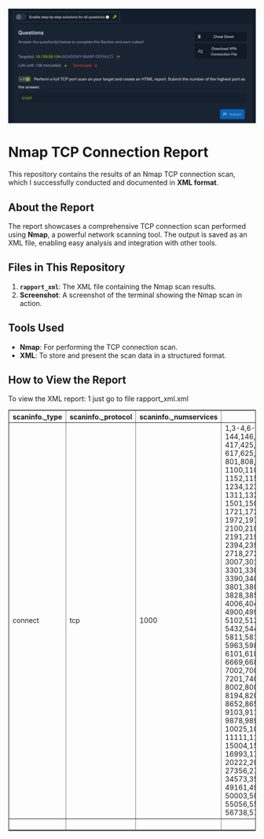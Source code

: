 ![image alt](https://github.com/ACH4Q/Penetrating-testing-path/blob/main/Enumeration_Network_Nmap/Screenshot%20from%202024-12-11%2023-01-23.png?raw=true)
# Nmap TCP Connection Report

This repository contains the results of an Nmap TCP connection scan, which I successfully conducted and documented in **XML format**.

## About the Report
The report showcases a comprehensive TCP connection scan performed using **Nmap**, a powerful network scanning tool. The output is saved as an XML file, enabling easy analysis and integration with other tools.

## Files in This Repository
1. **`rapport_xml`**: The XML file containing the Nmap scan results.
2. **Screenshot**: A screenshot of the terminal showing the Nmap scan in action.

## Tools Used
- **Nmap**: For performing the TCP connection scan.
- **XML**: To store and present the scan data in a structured format.

## How to View the Report
To view the XML report:
1 just go to file rapport_xml.xml
<!DOCTYPE html>
<html>
	<head>
		<meta charset='UTF-8'>
		</head>
		<body>
			<table border=1>
				<thead>
					<tr>
						<th>scaninfo._type</th>
						<th>scaninfo._protocol</th>
						<th>scaninfo._numservices</th>
						<th>scaninfo._services</th>
						<th>verbose._level</th>
						<th>debugging._level</th>
						<th>hosthint.status._state</th>
						<th>hosthint.status._reason</th>
						<th>hosthint.status._reason_ttl</th>
						<th>hosthint.address._addr</th>
						<th>hosthint.address._addrtype</th>
						<th>hosthint.hostnames</th>
						<th>host.status._state</th>
						<th>host.status._reason</th>
						<th>host.status._reason_ttl</th>
						<th>host.address._addr</th>
						<th>host.address._addrtype</th>
						<th>host.hostnames</th>
						<th>host.ports.extraports.extrareasons._reason</th>
						<th>host.ports.extraports.extrareasons._count</th>
						<th>host.ports.extraports.extrareasons._proto</th>
						<th>host.ports.extraports.extrareasons._ports</th>
						<th>host.ports.extraports._state</th>
						<th>host.ports.extraports._count</th>
						<th>host.ports.port.0.state._state</th>
						<th>host.ports.port.0.state._reason</th>
						<th>host.ports.port.0.state._reason_ttl</th>
						<th>host.ports.port.0.service._name</th>
						<th>host.ports.port.0.service._method</th>
						<th>host.ports.port.0.service._conf</th>
						<th>host.ports.port.0._protocol</th>
						<th>host.ports.port.0._portid</th>
						<th>host.ports.port.1.state._state</th>
						<th>host.ports.port.1.state._reason</th>
						<th>host.ports.port.1.state._reason_ttl</th>
						<th>host.ports.port.1.service._name</th>
						<th>host.ports.port.1.service._method</th>
						<th>host.ports.port.1.service._conf</th>
						<th>host.ports.port.1._protocol</th>
						<th>host.ports.port.1._portid</th>
						<th>host.ports.port.2.state._state</th>
						<th>host.ports.port.2.state._reason</th>
						<th>host.ports.port.2.state._reason_ttl</th>
						<th>host.ports.port.2.service._name</th>
						<th>host.ports.port.2.service._method</th>
						<th>host.ports.port.2.service._conf</th>
						<th>host.ports.port.2._protocol</th>
						<th>host.ports.port.2._portid</th>
						<th>host.ports.port.3.state._state</th>
						<th>host.ports.port.3.state._reason</th>
						<th>host.ports.port.3.state._reason_ttl</th>
						<th>host.ports.port.3.service._name</th>
						<th>host.ports.port.3.service._method</th>
						<th>host.ports.port.3.service._conf</th>
						<th>host.ports.port.3._protocol</th>
						<th>host.ports.port.3._portid</th>
						<th>host.ports.port.4.state._state</th>
						<th>host.ports.port.4.state._reason</th>
						<th>host.ports.port.4.state._reason_ttl</th>
						<th>host.ports.port.4.service._name</th>
						<th>host.ports.port.4.service._method</th>
						<th>host.ports.port.4.service._conf</th>
						<th>host.ports.port.4._protocol</th>
						<th>host.ports.port.4._portid</th>
						<th>host.ports.port.5.state._state</th>
						<th>host.ports.port.5.state._reason</th>
						<th>host.ports.port.5.state._reason_ttl</th>
						<th>host.ports.port.5.service._name</th>
						<th>host.ports.port.5.service._method</th>
						<th>host.ports.port.5.service._conf</th>
						<th>host.ports.port.5._protocol</th>
						<th>host.ports.port.5._portid</th>
						<th>host.ports.port.6.state._state</th>
						<th>host.ports.port.6.state._reason</th>
						<th>host.ports.port.6.state._reason_ttl</th>
						<th>host.ports.port.6.service._name</th>
						<th>host.ports.port.6.service._method</th>
						<th>host.ports.port.6.service._conf</th>
						<th>host.ports.port.6._protocol</th>
						<th>host.ports.port.6._portid</th>
						<th>host.times._srtt</th>
						<th>host.times._rttvar</th>
						<th>host.times._to</th>
						<th>host._starttime</th>
						<th>host._endtime</th>
						<th>runstats.finished._time</th>
						<th>runstats.finished._timestr</th>
						<th>runstats.finished._summary</th>
						<th>runstats.finished._elapsed</th>
						<th>runstats.finished._exit</th>
						<th>runstats.hosts._up</th>
						<th>runstats.hosts._down</th>
						<th>runstats.hosts._total</th>
						<th>_scanner</th>
						<th>_args</th>
						<th>_start</th>
						<th>_startstr</th>
						<th>_version</th>
						<th>_xmloutputversion</th>
					</tr>
				</thead>
				<tbody>
					<tr>
						<td>connect</td>
						<td>tcp</td>
						<td>1000</td>
						<td>1,3-4,6-7,9,13,17,19-26,30,32-33,37,42-43,49,53,70,79-85,88-90,99-100,106,109-111,113,119,125,135,139,143-144,146,161,163,179,199,211-212,222,254-256,259,264,280,301,306,311,340,366,389,406-407,416-417,425,427,443-445,458,464-465,481,497,500,512-515,524,541,543-545,548,554-555,563,587,593,616-617,625,631,636,646,648,666-668,683,687,691,700,705,711,714,720,722,726,749,765,777,783,787,800-801,808,843,873,880,888,898,900-903,911-912,981,987,990,992-993,995,999-1002,1007,1009-1011,1021-1100,1102,1104-1108,1110-1114,1117,1119,1121-1124,1126,1130-1132,1137-1138,1141,1145,1147-1149,1151-1152,1154,1163-1166,1169,1174-1175,1183,1185-1187,1192,1198-1199,1201,1213,1216-1218,1233-1234,1236,1244,1247-1248,1259,1271-1272,1277,1287,1296,1300-1301,1309-1311,1322,1328,1334,1352,1417,1433-1434,1443,1455,1461,1494,1500-1501,1503,1521,1524,1533,1556,1580,1583,1594,1600,1641,1658,1666,1687-1688,1700,1717-1721,1723,1755,1761,1782-1783,1801,1805,1812,1839-1840,1862-1864,1875,1900,1914,1935,1947,1971-1972,1974,1984,1998-2010,2013,2020-2022,2030,2033-2035,2038,2040-2043,2045-2049,2065,2068,2099-2100,2103,2105-2107,2111,2119,2121,2126,2135,2144,2160-2161,2170,2179,2190-2191,2196,2200,2222,2251,2260,2288,2301,2323,2366,2381-2383,2393-2394,2399,2401,2492,2500,2522,2525,2557,2601-2602,2604-2605,2607-2608,2638,2701-2702,2710,2717-2718,2725,2800,2809,2811,2869,2875,2909-2910,2920,2967-2968,2998,3000-3001,3003,3005-3007,3011,3013,3017,3030-3031,3052,3071,3077,3128,3168,3211,3221,3260-3261,3268-3269,3283,3300-3301,3306,3322-3325,3333,3351,3367,3369-3372,3389-3390,3404,3476,3493,3517,3527,3546,3551,3580,3659,3689-3690,3703,3737,3766,3784,3800-3801,3809,3814,3826-3828,3851,3869,3871,3878,3880,3889,3905,3914,3918,3920,3945,3971,3986,3995,3998,4000-4006,4045,4111,4125-4126,4129,4224,4242,4279,4321,4343,4443-4446,4449,4550,4567,4662,4848,4899-4900,4998,5000-5004,5009,5030,5033,5050-5051,5054,5060-5061,5080,5087,5100-5102,5120,5190,5200,5214,5221-5222,5225-5226,5269,5280,5298,5357,5405,5414,5431-5432,5440,5500,5510,5544,5550,5555,5560,5566,5631,5633,5666,5678-5679,5718,5730,5800-5802,5810-5811,5815,5822,5825,5850,5859,5862,5877,5900-5904,5906-5907,5910-5911,5915,5922,5925,5950,5952,5959-5963,5987-5989,5998-6007,6009,6025,6059,6100-6101,6106,6112,6123,6129,6156,6346,6389,6502,6510,6543,6547,6565-6567,6580,6646,6666-6669,6689,6692,6699,6779,6788-6789,6792,6839,6881,6901,6969,7000-7002,7004,7007,7019,7025,7070,7100,7103,7106,7200-7201,7402,7435,7443,7496,7512,7625,7627,7676,7741,7777-7778,7800,7911,7920-7921,7937-7938,7999-8002,8007-8011,8021-8022,8031,8042,8045,8080-8090,8093,8099-8100,8180-8181,8192-8194,8200,8222,8254,8290-8292,8300,8333,8383,8400,8402,8443,8500,8600,8649,8651-8652,8654,8701,8800,8873,8888,8899,8994,9000-9003,9009-9011,9040,9050,9071,9080-9081,9090-9091,9099-9103,9110-9111,9200,9207,9220,9290,9415,9418,9485,9500,9502-9503,9535,9575,9593-9595,9618,9666,9876-9878,9898,9900,9917,9929,9943-9944,9968,9998-10004,10009-10010,10012,10024-10025,10082,10180,10215,10243,10566,10616-10617,10621,10626,10628-10629,10778,11110-11111,11967,12000,12174,12265,12345,13456,13722,13782-13783,14000,14238,14441-14442,15000,15002-15004,15660,15742,16000-16001,16012,16016,16018,16080,16113,16992-16993,17877,17988,18040,18101,18988,19101,19283,19315,19350,19780,19801,19842,20000,20005,20031,20221-20222,20828,21571,22939,23502,24444,24800,25734-25735,26214,27000,27352-27353,27355-27356,27715,28201,30000,30718,30951,31038,31337,32768-32785,33354,33899,34571-34573,35500,38292,40193,40911,41511,42510,44176,44442-44443,44501,45100,48080,49152-49161,49163,49165,49167,49175-49176,49400,49999-50003,50006,50300,50389,50500,50636,50800,51103,51493,52673,52822,52848,52869,54045,54328,55055-55056,55555,55600,56737-56738,57294,57797,58080,60020,60443,61532,61900,62078,63331,64623,64680,65000,65129,65389</td>
						<td>0</td>
						<td>0</td>
						<td>up</td>
						<td>unknown-response</td>
						<td>0</td>
						<td>10.129.59.104</td>
						<td>ipv4</td>
						<td></td>
						<td>up</td>
						<td>reset</td>
						<td>63</td>
						<td>10.129.59.104</td>
						<td>ipv4</td>
						<td></td>
						<td>conn-refused</td>
						<td>993</td>
						<td>tcp</td>
						<td>1,3-4,6-7,9,13,17,19-21,23-26,30,32-33,37,42-43,49,53,70,79,81-85,88-90,99-100,106,109,111,113,119,125,135,144,146,161,163,179,199,211-212,222,254-256,259,264,280,301,306,311,340,366,389,406-407,416-417,425,427,443-444,458,464-465,481,497,500,512-515,524,541,543-545,548,554-555,563,587,593,616-617,625,631,636,646,648,666-668,683,687,691,700,705,711,714,720,722,726,749,765,777,783,787,800-801,808,843,873,880,888,898,900-903,911-912,981,987,990,992-993,995,999-1002,1007,1009-1011,1021-1100,1102,1104-1108,1110-1114,1117,1119,1121-1124,1126,1130-1132,1137-1138,1141,1145,1147-1149,1151-1152,1154,1163-1166,1169,1174-1175,1183,1185-1187,1192,1198-1199,1201,1213,1216-1218,1233-1234,1236,1244,1247-1248,1259,1271-1272,1277,1287,1296,1300-1301,1309-1311,1322,1328,1334,1352,1417,1433-1434,1443,1455,1461,1494,1500-1501,1503,1521,1524,1533,1556,1580,1583,1594,1600,1641,1658,1666,1687-1688,1700,1717-1721,1723,1755,1761,1782-1783,1801,1805,1812,1839-1840,1862-1864,1875,1900,1914,1935,1947,1971-1972,1974,1984,1998-2010,2013,2020-2022,2030,2033-2035,2038,2040-2043,2045-2049,2065,2068,2099-2100,2103,2105-2107,2111,2119,2121,2126,2135,2144,2160-2161,2170,2179,2190-2191,2196,2200,2222,2251,2260,2288,2301,2323,2366,2381-2383,2393-2394,2399,2401,2492,2500,2522,2525,2557,2601-2602,2604-2605,2607-2608,2638,2701-2702,2710,2717-2718,2725,2800,2809,2811,2869,2875,2909-2910,2920,2967-2968,2998,3000-3001,3003,3005-3007,3011,3013,3017,3030-3031,3052,3071,3077,3128,3168,3211,3221,3260-3261,3268-3269,3283,3300-3301,3306,3322-3325,3333,3351,3367,3369-3372,3389-3390,3404,3476,3493,3517,3527,3546,3551,3580,3659,3689-3690,3703,3737,3766,3784,3800-3801,3809,3814,3826-3828,3851,3869,3871,3878,3880,3889,3905,3914,3918,3920,3945,3971,3986,3995,3998,4000-4006,4045,4111,4125-4126,4129,4224,4242,4279,4321,4343,4443-4446,4449,4550,4567,4662,4848,4899-4900,4998,5000-5004,5009,5030,5033,5050-5051,5054,5060-5061,5080,5087,5100-5102,5120,5190,5200,5214,5221-5222,5225-5226,5269,5280,5298,5357,5405,5414,5431-5432,5440,5500,5510,5544,5550,5555,5560,5566,5631,5633,5666,5678-5679,5718,5730,5800-5802,5810-5811,5815,5822,5825,5850,5859,5862,5877,5900-5904,5906-5907,5910-5911,5915,5922,5925,5950,5952,5959-5963,5987-5989,5998-6007,6009,6025,6059,6100-6101,6106,6112,6123,6129,6156,6346,6389,6502,6510,6543,6547,6565-6567,6580,6646,6666-6669,6689,6692,6699,6779,6788-6789,6792,6839,6881,6901,6969,7000-7002,7004,7007,7019,7025,7070,7100,7103,7106,7200-7201,7402,7435,7443,7496,7512,7625,7627,7676,7741,7777-7778,7800,7911,7920-7921,7937-7938,7999-8002,8007-8011,8021-8022,8031,8042,8045,8080-8090,8093,8099-8100,8180-8181,8192-8194,8200,8222,8254,8290-8292,8300,8333,8383,8400,8402,8443,8500,8600,8649,8651-8652,8654,8701,8800,8873,8888,8899,8994,9000-9003,9009-9011,9040,9050,9071,9080-9081,9090-9091,9099-9103,9110-9111,9200,9207,9220,9290,9415,9418,9485,9500,9502-9503,9535,9575,9593-9595,9618,9666,9876-9878,9898,9900,9917,9929,9943-9944,9968,9998-10004,10009-10010,10012,10024-10025,10082,10180,10215,10243,10566,10616-10617,10621,10626,10628-10629,10778,11110-11111,11967,12000,12174,12265,12345,13456,13722,13782-13783,14000,14238,14441-14442,15000,15002-15004,15660,15742,16000-16001,16012,16016,16018,16080,16113,16992-16993,17877,17988,18040,18101,18988,19101,19283,19315,19350,19780,19801,19842,20000,20005,20031,20221-20222,20828,21571,22939,23502,24444,24800,25734-25735,26214,27000,27352-27353,27355-27356,27715,28201,30000,30718,30951,31038,32768-32785,33354,33899,34571-34573,35500,38292,40193,40911,41511,42510,44176,44442-44443,44501,45100,48080,49152-49161,49163,49165,49167,49175-49176,49400,49999-50003,50006,50300,50389,50500,50636,50800,51103,51493,52673,52822,52848,52869,54045,54328,55055-55056,55555,55600,56737-56738,57294,57797,58080,60020,60443,61532,61900,62078,63331,64623,64680,65000,65129,65389</td>
						<td>closed</td>
						<td>993</td>
						<td>open</td>
						<td>syn-ack</td>
						<td>0</td>
						<td>ssh</td>
						<td>table</td>
						<td>3</td>
						<td>tcp</td>
						<td>22</td>
						<td>open</td>
						<td>syn-ack</td>
						<td>0</td>
						<td>http</td>
						<td>table</td>
						<td>3</td>
						<td>tcp</td>
						<td>80</td>
						<td>open</td>
						<td>syn-ack</td>
						<td>0</td>
						<td>pop3</td>
						<td>table</td>
						<td>3</td>
						<td>tcp</td>
						<td>110</td>
						<td>open</td>
						<td>syn-ack</td>
						<td>0</td>
						<td>netbios-ssn</td>
						<td>table</td>
						<td>3</td>
						<td>tcp</td>
						<td>139</td>
						<td>open</td>
						<td>syn-ack</td>
						<td>0</td>
						<td>imap</td>
						<td>table</td>
						<td>3</td>
						<td>tcp</td>
						<td>143</td>
						<td>open</td>
						<td>syn-ack</td>
						<td>0</td>
						<td>microsoft-ds</td>
						<td>table</td>
						<td>3</td>
						<td>tcp</td>
						<td>445</td>
						<td>open</td>
						<td>syn-ack</td>
						<td>0</td>
						<td>Elite</td>
						<td>table</td>
						<td>3</td>
						<td>tcp</td>
						<td>31337</td>
						<td>89058</td>
						<td>586</td>
						<td>100000</td>
						<td>1733955119</td>
						<td>1733955121</td>
						<td>1733955121</td>
						<td>Wed Dec 11 16:12:01 2024</td>
						<td>Nmap done at Wed Dec 11 16:12:01 2024; 1 IP address (1 host up) scanned in 1.53 seconds</td>
						<td>1.53</td>
						<td>success</td>
						<td>1</td>
						<td>0</td>
						<td>1</td>
						<td>nmap</td>
						<td>nmap -sT -oX tester 10.129.59.104</td>
						<td>1733955119</td>
						<td>Wed Dec 11 16:11:59 2024</td>
						<td>7.94SVN</td>
						<td>1.05</td>
					</tr>
					<tr>
						<td></td>
						<td>&nbsp</td>
						<td>&nbsp</td>
						<td>&nbsp</td>
						<td>&nbsp</td>
						<td>&nbsp</td>
						<td>&nbsp</td>
						<td>&nbsp</td>
						<td>&nbsp</td>
						<td>&nbsp</td>
						<td>&nbsp</td>
						<td>&nbsp</td>
						<td>&nbsp</td>
						<td>&nbsp</td>
						<td>&nbsp</td>
						<td>&nbsp</td>
						<td>&nbsp</td>
						<td>&nbsp</td>
						<td>&nbsp</td>
						<td>&nbsp</td>
						<td>&nbsp</td>
						<td>&nbsp</td>
						<td>&nbsp</td>
						<td>&nbsp</td>
						<td>&nbsp</td>
						<td>&nbsp</td>
						<td>&nbsp</td>
						<td>&nbsp</td>
						<td>&nbsp</td>
						<td>&nbsp</td>
						<td>&nbsp</td>
						<td>&nbsp</td>
						<td>&nbsp</td>
						<td>&nbsp</td>
						<td>&nbsp</td>
						<td>&nbsp</td>
						<td>&nbsp</td>
						<td>&nbsp</td>
						<td>&nbsp</td>
						<td>&nbsp</td>
						<td>&nbsp</td>
						<td>&nbsp</td>
						<td>&nbsp</td>
						<td>&nbsp</td>
						<td>&nbsp</td>
						<td>&nbsp</td>
						<td>&nbsp</td>
						<td>&nbsp</td>
						<td>&nbsp</td>
						<td>&nbsp</td>
						<td>&nbsp</td>
						<td>&nbsp</td>
						<td>&nbsp</td>
						<td>&nbsp</td>
						<td>&nbsp</td>
						<td>&nbsp</td>
						<td>&nbsp</td>
						<td>&nbsp</td>
						<td>&nbsp</td>
						<td>&nbsp</td>
						<td>&nbsp</td>
						<td>&nbsp</td>
						<td>&nbsp</td>
						<td>&nbsp</td>
						<td>&nbsp</td>
						<td>&nbsp</td>
						<td>&nbsp</td>
						<td>&nbsp</td>
						<td>&nbsp</td>
						<td>&nbsp</td>
						<td>&nbsp</td>
						<td>&nbsp</td>
						<td>&nbsp</td>
						<td>&nbsp</td>
						<td>&nbsp</td>
						<td>&nbsp</td>
						<td>&nbsp</td>
						<td>&nbsp</td>
						<td>&nbsp</td>
						<td>&nbsp</td>
						<td>&nbsp</td>
						<td>&nbsp</td>
						<td>&nbsp</td>
						<td>&nbsp</td>
						<td>&nbsp</td>
						<td>&nbsp</td>
						<td>&nbsp</td>
						<td>&nbsp</td>
						<td>&nbsp</td>
						<td>&nbsp</td>
						<td>&nbsp</td>
						<td>&nbsp</td>
						<td>&nbsp</td>
						<td>&nbsp</td>
						<td>&nbsp</td>
						<td>&nbsp</td>
						<td>&nbsp</td>
						<td>&nbsp</td>
						<td>&nbsp</td>
					</tr>
				</tbody>
			</table>
		</body>
	</html>


